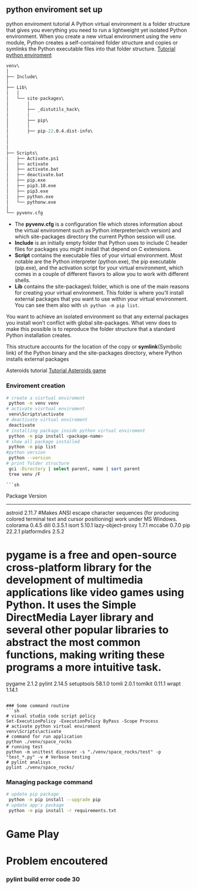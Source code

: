 ## python enviroment set up

python enviroment tutorial
A Python virtual environment is a folder structure that gives you everything you need to run a lightweight yet isolated Python environment. When you create a new virtual environment using the venv module, Python creates a self-contained folder structure and copies or symlinks the Python executable files into that folder structure.
[Tutorial python enviroment](https://realpython.com/python-virtual-environments-a-primer/)
```s
venv\
│
├── Include\
│
├── Lib\
│   │
│   └── site-packages\
│       │
│       ├── _distutils_hack\
│       │
│       ├── pip\
│       │
│       ├── pip-22.0.4.dist-info\
│       
│
│
├── Scripts\
│   ├── Activate.ps1
│   ├── activate
│   ├── activate.bat
│   ├── deactivate.bat
│   ├── pip.exe
│   ├── pip3.10.exe
│   ├── pip3.exe
│   ├── python.exe
│   └── pythonw.exe
│
└── pyvenv.cfg
```
* The **pyvenv.cfg** is a configuration file which stores information about the virtual environment such as Python interpreter(wich version) and which site-packages directory the current Python session will use. 
* **Include** is an initially empty folder that Python uses to include C header files for packages you might install that depend on C extensions.
* **Script** contains the executable files of your virtual environment. Most notable are the Python interpreter (python.exe), the pip executable (pip.exe), and the activation script for your virtual environment, which comes in a couple of different flavors to allow you to work with different shells.
* **Lib** contains the site-packages\ folder, which is one of the main reasons for creating your virtual environment. This folder is where you’ll install external packages that you want to use within your virtual environment. You can see them also with  ```sh python -m pip list```.

You want to achieve an isolated environment so that any external packages you install won’t conflict with global site-packages. What venv does to make this possible is to reproduce the folder structure that a standard Python installation creates.

This structure accounts for the location of the copy or **symlink**(Symbolic link) of the Python binary and the site-packages directory, where Python installs external packages


Asteroids tutorial
[Tutorial Asteroids game](https://realpython.com/asteroids-game-python/#:~:text=%20Build%20an%20Asteroids%20Game%20With%20Python%20and,window%20that%20you%20can%20close%20by...%20More%20)





### Enviroment creation
```sh
# create a visrtual enviroment
 python -m venv venv
# activate visrtual enviroment
 venv\Scripts\activate
# deactivate virtual enviroment
 deactivate
# installing package inside python virtual enviroment
 python -m pip install <package-name>
# show all package installed
 python -m pip list
#python version
 python --version
# print folder structure
 gci -Directory | select parent, name | sort parent
 tree venv /F
  ```
    ```sh
Package           Version
----------------- -------
astroid           2.11.7
#Makes ANSI escape character sequences (for producing colored terminal text and cursor positioning) work under MS Windows.
colorama          0.4.5
dill              0.3.5.1
isort             5.10.1
lazy-object-proxy 1.7.1
mccabe            0.7.0
pip               22.2.1
platformdirs      2.5.2
# pygame is a free and open-source cross-platform library for the development of multimedia applications like video games using Python. It uses the Simple DirectMedia Layer library and several other popular libraries to abstract the most common functions, making writing these programs a more intuitive task.
pygame            2.1.2
pylint            2.14.5
setuptools        58.1.0
tomli             2.0.1
tomlkit           0.11.1
wrapt             1.14.1
  ```

### Some command routine
```sh
# visual studio code script policy
 Set-ExecutionPolicy -ExecutionPolicy ByPass -Scope Process
# activate python virtual enviroment
 venv\Scripts\activate
# command for run application
 python ./venv/space_rocks
# running test 
 python -m unittest discover -s "./venv/space_rocks/test" -p "test_*.py" -v # Verbose testing
# pylint analisys
 pylint ./venv/space_rocks/
```


### Managing package command 
```sh
# update pip package
 python -m pip install --upgrade pip
# update app's package
 python -m pip install -r requirements.txt

```


# Game Play


# Problem encoutered
### pylint build error code 30
